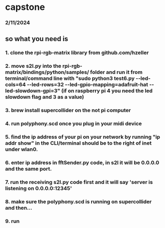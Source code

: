 # capstone
### 2/11/2024

## so what you need is

### 1. clone the rpi-rgb-matrix library from github.com/hzeller

### 2. move s2l.py into the rpi-rgb-matrix/bindings/python/samples/ folder and run it from terminal/command line with "sudo python3 test6.py --led-cols=64 --led-rows=32 --led-gpio-mapping=adafruit-hat --led-slowdown-gpi=3" (if on raspberry pi 4 you need the led slowdown flag and 3 as a value)

### 3. brew install supercollider on the not pi computer

### 4. run polyphony.scd once you plug in your midi device

### 5. find the ip address of your pi on your network by running "ip addr show" in the CLI/terminal  should be to the right of inet under wlan0.

### 6. enter ip address in fftSender.py code, in s2l it will be 0.0.0.0 and the same port.

### 7. run the receiving s2l.py code first and it will say 'server is listening on 0.0.0.0:12345'

### 8. make sure the polyphony.scd is running on supercollider and then...

### 9. run 
